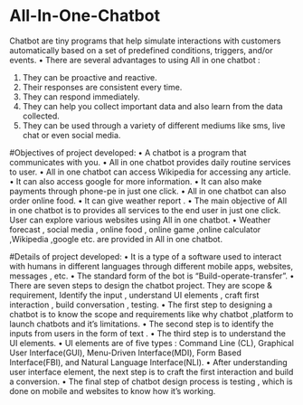 # All-In-One-Chatbot
Chatbot are tiny programs that help simulate interactions with customers automatically based on a set of predefined conditions, triggers, and/or events.
•	There are several advantages to using All in one chatbot : 
1.	They can be proactive and reactive.
2.	Their responses are consistent every time.
3.	They can respond immediately.
4.	They can help you collect important data and also learn from the data collected.
5.	They can be used through a variety of different mediums like sms, live chat or even social media.

#Objectives of project developed:
•	A chatbot is a program that communicates with you.
•	All in one chatbot provides daily routine services to user.
•	All in one chatbot can access Wikipedia for accessing any article.
•	It can also access google for more information.
•	It can also make payments through phone-pe in just one click.
•	All in one chatbot can also order online food.
•	It can give weather report .
•	The main objective of All in one chatbot is to provides all services to the end user in just 
 one click. User can explore various websites using All in one chatbot.
•	Weather forecast , social media , online food , online game ,online calculator ,Wikipedia ,google etc. are provided in All in one chatbot.

#Details of project developed:
•	It is a type of a software used to interact with humans in different languages through different mobile apps, websites, messages , etc.
•	The standard form of the bot is “Build-operate-transfer”.
•	There are seven steps to design the chatbot project. They are scope & requirement,
Identify the input , understand UI elements , craft first interaction , build conversation , testing.
•	The first step to designing a chatbot is to know the scope and requirements like why chatbot ,platform to launch chatbots and it’s limitations.
•	The second step is to identify the inputs from users in the form of text .
•	The third step is to understand the UI elements.
•	UI elements are of five types : Command Line (CL), Graphical User Interface(GUI),
Menu-Driven Interface(MDI), Form Based Interface(FBI), and Natural Language Interface(NLI).
•	After understanding user interface element, the next step is to craft the first interaction and build a conversion.
•	The final step of chatbot design process is testing , which is done on mobile and websites to know how it’s  working.
